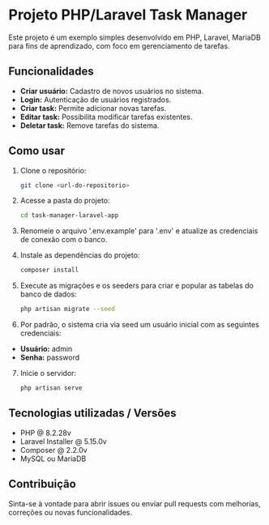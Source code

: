 # Projeto PHP/Laravel Task Manager

Este projeto é um exemplo simples desenvolvido em PHP, Laravel, MariaDB para fins de aprendizado, com foco em gerenciamento de tarefas.

## Funcionalidades

-   **Criar usuário:** Cadastro de novos usuários no sistema.
-   **Login:** Autenticação de usuários registrados.
-   **Criar task:** Permite adicionar novas tarefas.
-   **Editar task:** Possibilita modificar tarefas existentes.
-   **Deletar task:** Remove tarefas do sistema.

## Como usar

1.  Clone o repositório:
    ```bash
    git clone <url-do-repositorio>
    ```
2.  Acesse a pasta do projeto:

    ```bash
    cd task-manager-laravel-app
    ```

3.  Renomeie o arquivo '.env.example' para '.env' e atualize as credenciais de conexão com o banco.

4.  Instale as dependências do projeto:

    ```bash
    composer install
    ```

5.  Execute as migrações e os seeders para criar e popular as tabelas do banco de dados:

    ```bash
    php artisan migrate --seed
    ```

6.  Por padrão, o sistema cria via seed um usuário inicial com as seguintes credenciais:

-   **Usuário:** admin
-   **Senha:** password

7.  Inicie o servidor:
    ```bash
    php artisan serve
    ```

## Tecnologias utilizadas / Versões

-   PHP @ 8.2.28v
-   Laravel Installer @ 5.15.0v
-   Composer @ 2.2.0v
-   MySQL ou MariaDB

## Contribuição

Sinta-se à vontade para abrir issues ou enviar pull requests com melhorias, correções ou novas funcionalidades.
